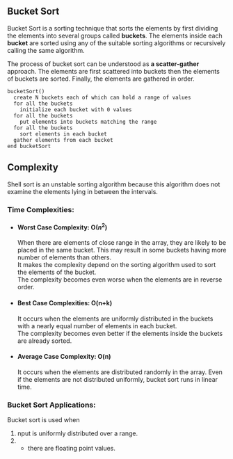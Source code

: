 ﻿##  Bucket Sort
Bucket Sort is a sorting technique that sorts the elements by first dividing the elements into several groups called **buckets**. The elements inside each **bucket** are sorted using any of the suitable sorting algorithms or recursively calling the same algorithm.

The process of bucket sort can be understood as **a scatter-gather** approach. The elements are first scattered into buckets then the elements of buckets are sorted. Finally, the elements are gathered in order.

    bucketSort()
	  create N buckets each of which can hold a range of values
	  for all the buckets
	    initialize each bucket with 0 values
	  for all the buckets
	    put elements into buckets matching the range
	  for all the buckets 
	    sort elements in each bucket
	  gather elements from each bucket
	end bucketSort

## Complexity
Shell sort is an unstable sorting algorithm because this algorithm does not examine the elements lying in between the intervals.
### Time Complexities:
* #### Worst Case Complexity: O($n^2$)
	When there are elements of close range in the array, they are likely to be placed in the same bucket. This may result in some buckets having more number of elements than others.  
It makes the complexity depend on the sorting algorithm used to sort the elements of the bucket.  
The complexity becomes even worse when the elements are in reverse order.
* #### Best Case Complexities: O(n+k)
	It occurs when the elements are uniformly distributed in the buckets with a nearly equal number of elements in each bucket.  
The complexity becomes even better if the elements inside the buckets are already sorted.
* #### Average Case Complexity: O(n)
	It occurs when the elements are distributed randomly in the array. Even if the elements are not distributed uniformly, bucket sort runs in linear time.

###  Bucket Sort Applications:
Bucket sort is used when
1. nput is uniformly distributed over a range.
2. -   there are floating point values.
